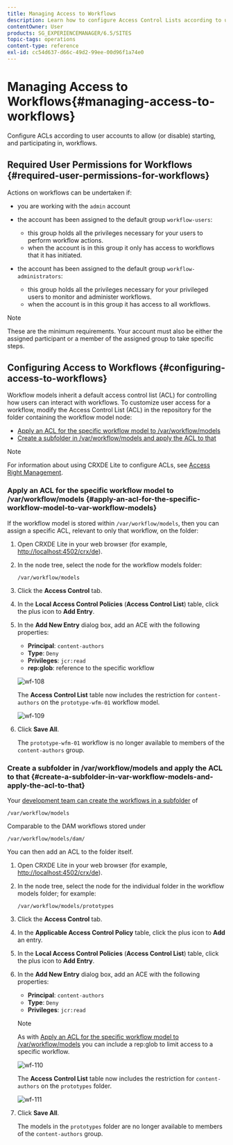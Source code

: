 ```yaml
---
title: Managing Access to Workflows
description: Learn how to configure Access Control Lists according to user accounts to allow (or disable) starting, and participating in, workflows.
contentOwner: User
products: SG_EXPERIENCEMANAGER/6.5/SITES
topic-tags: operations
content-type: reference
exl-id: cc54d637-d66c-49d2-99ee-00d96f1a74e0
---
```

# Managing Access to Workflows{#managing-access-to-workflows}

Configure ACLs according to user accounts to allow (or disable) starting, and participating in, workflows.

## Required User Permissions for Workflows {#required-user-permissions-for-workflows}

Actions on workflows can be undertaken if:

* you are working with the `admin` account
* the account has been assigned to the default group `workflow-users`:

    * this group holds all the privileges necessary for your users to perform workflow actions.
    * when the account is in this group it only has access to workflows that it has initiated.

* the account has been assigned to the default group `workflow-administrators`:

    * this group holds all the privileges necessary for your privileged users to monitor and administer workflows.
    * when the account is in this group it has access to all workflows.

>[!NOTE]
>
>These are the minimum requirements. Your account must also be either the assigned participant or a member of the assigned group to take specific steps.

## Configuring Access to Workflows {#configuring-access-to-workflows}

Workflow models inherit a default access control list (ACL) for controlling how users can interact with workflows. To customize user access for a workflow, modify the Access Control List (ACL) in the repository for the folder containing the workflow model node:

* [Apply an ACL for the specific workflow model to /var/workflow/models](/help/sites-administering/workflows-managing.md#apply-an-acl-for-the-specific-workflow-model-to-var-workflow-models)
* [Create a subfolder in /var/workflow/models and apply the ACL to that](/help/sites-administering/workflows-managing.md#create-a-subfolder-in-var-workflow-models-and-apply-the-acl-to-that)

>[!NOTE]
>
>For information about using CRXDE Lite to configure ACLs, see [Access Right Management](/help/sites-administering/user-group-ac-admin.md#access-right-management).

### Apply an ACL for the specific workflow model to /var/workflow/models {#apply-an-acl-for-the-specific-workflow-model-to-var-workflow-models}

If the workflow model is stored within `/var/workflow/models`, then you can assign a specific ACL, relevant to only that workflow, on the folder:

1. Open CRXDE Lite in your web browser (for example, [http://localhost:4502/crx/de](http://localhost:4502/crx/de)).
1. In the node tree, select the node for the workflow models folder:

   `/var/workflow/models`

1. Click the **Access Control** tab.
1. In the **Local Access Control Policies** (**Access Control List**) table, click the plus icon to **Add Entry**.
1. In the **Add New Entry** dialog box, add an ACE with the following properties:

    * **Principal**: `content-authors`
    * **Type**: `Deny`
    * **Privileges**: `jcr:read`
    * **rep:glob**: reference to the specific workflow

   ![wf-108](assets/wf-108.png)

   The **Access Control List** table now includes the restriction for `content-authors` on the `prototype-wfm-01` workflow model.

   ![wf-109](assets/wf-109.png)

1. Click **Save All**.

   The `prototype-wfm-01` workflow is no longer available to members of the `content-authors` group.

### Create a subfolder in /var/workflow/models and apply the ACL to that {#create-a-subfolder-in-var-workflow-models-and-apply-the-acl-to-that}

Your [development team can create the workflows in a subfolder](/help/sites-developing/workflows-models.md#creating-a-new-workflow) of

`/var/workflow/models`

Comparable to the DAM workflows stored under

`/var/workflow/models/dam/`

You can then add an ACL to the folder itself.

1. Open CRXDE Lite in your web browser (for example, [http://localhost:4502/crx/de](http://localhost:4502/crx/de)).
1. In the node tree, select the node for the individual folder in the workflow models folder; for example:

   `/var/workflow/models/prototypes`

1. Click the **Access Control** tab.
1. In the **Applicable Access Control Policy** table, click the plus icon to **Add** an entry.
1. In the **Local Access Control Policies** (**Access Control List**) table, click the plus icon to **Add Entry**.
1. In the **Add New Entry** dialog box, add an ACE with the following properties:

    * **Principal**: `content-authors`
    * **Type**: `Deny`
    * **Privileges**: `jcr:read`

   >[!NOTE]
   >
   >As with [Apply an ACL for the specific workflow model to /var/workflow/models](/help/sites-administering/workflows-managing.md#apply-an-acl-for-the-specific-workflow-model-to-var-workflow-models) you can include a rep:glob to limit access to a specific workflow.

   ![wf-110](assets/wf-110.png)

   The **Access Control List** table now includes the restriction for `content-authors` on the `prototypes` folder.

   ![wf-111](assets/wf-111.png)

1. Click **Save All**.

   The models in the `prototypes` folder are no longer available to members of the `content-authors` group.
